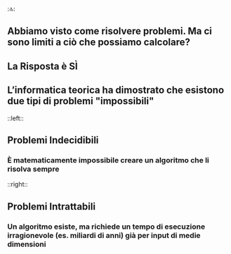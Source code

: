 ::top::
<div class="text-left">

## Abbiamo visto come risolvere problemi. Ma ci sono limiti a ciò che possiamo calcolare?

<VSpace space="4"/>

<v-click>

## <Alert>La Risposta è SÌ</Alert>

</v-click>

<VSpace space="4"/>

<v-click>

## L’informatica teorica ha dimostrato che esistono due tipi di problemi "impossibili"

</v-click>
</div>

<VSpace space="4"/>

::left::
<v-click>

## <Alert strong>Problemi Indecidibili</Alert>
### È matematicamente impossibile creare un algoritmo che li risolva sempre

</v-click>

::right::
<v-click>

## <Alert strong>Problemi Intrattabili</Alert>
### Un algoritmo esiste, ma richiede un tempo di esecuzione irragionevole (es. miliardi di anni) già per input di medie dimensioni

</v-click>
